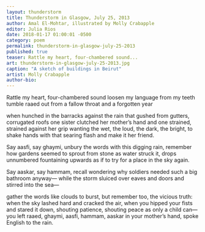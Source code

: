 ```yaml
---
layout: thunderstorm
title: Thunderstorm in Glasgow, July 25, 2013
author: Amal El-Mohtar, illustrated by Molly Crabapple
editor: Julia Rios
date: 2018-01-17 01:00:01 -0500
category: poem
permalink: thunderstorm-in-glasgow-july-25-2013
published: true
teaser: Rattle my heart, four-chambered sound...
art: thunderstorm-in-glasgow-july-25-2013.jpg
caption: "A sketch of buildings in Beirut"
artist: Molly Crabapple
author-bio:
---
```

Rattle my heart, four-chambered sound
loosen my language from my teeth
tumble raaed out from a fallow throat
and a forgotten year

when hunched in the barracks against the rain
that gushed from gutters, corrugated roofs
one sister clutched her mother’s hand
and one strained, strained against her grip
wanting the wet, the loud, the dark, the bright,
to shake hands with that searing flash
and make it her friend.

Say aasfi, say ghaymi,
unbury the words with this digging rain,
remember how gardens seemed to sprout from stone
as water struck it, drops unnumbered
fountaining upwards as if to try
for a place in the sky again.

Say aaskar, say hammam,
recall wondering why soldiers
needed such a big bathroom anyway—
while the storm sluiced over eaves and doors
and stirred into the sea—

gather the words like clouds to burst,
but remember too, the vicious truth:
when the sky lashed hard and cracked the air,
when you hipped your fists and stared it down,
shouting patience, shouting peace
as only a child can—
you left raaed, ghaymi, aasfi, hammam,
aaskar in your mother’s hand,
spoke English to the rain.
